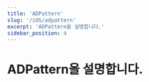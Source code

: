 ```yaml
---
title: 'ADPattern'
slug: '/iOS/adpattern'
excerpt: 'ADPattern을 설명합니다.'
sidebar_position: 4
---
```


# ADPattern을 설명합니다.